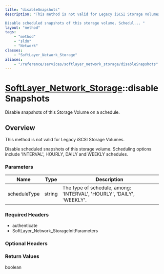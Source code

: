 ```yaml
---
title: "disableSnapshots"
description: "This method is not valid for Legacy iSCSI Storage Volumes. 

Disable scheduled snapshots of this storage volume. Schedul... "
layout: "method"
tags:
    - "method"
    - "sldn"
    - "Network"
classes:
    - "SoftLayer_Network_Storage"
aliases:
    - "/reference/services/softlayer_network_storage/disableSnapshots"
---
```

# [SoftLayer_Network_Storage](/reference/services/SoftLayer_Network_Storage)::disableSnapshots

Disable snapshots of this Storage Volume on a schedule.


## Overview 
This method is not valid for Legacy iSCSI Storage Volumes. 

Disable scheduled snapshots of this storage volume. Scheduling options include 'INTERVAL', HOURLY, DAILY and WEEKLY schedules. 

### Parameters 
|Name | Type | Description |
| --- | --- | --- |
|scheduleType| string| The type of schedule, among: 'INTERVAL', 'HOURLY', 'DAILY', 'WEEKLY'.|


### Required Headers
* authenticate
* SoftLayer_Network_StorageInitParameters

### Optional Headers

### Return Values
boolean

